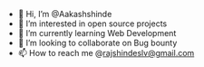 - 👋 Hi, I’m @Aakashshinde
- 👀 I’m interested in open source projects
- 🌱 I’m currently learning Web Development
- 💞️ I’m looking to collaborate on Bug bounty
- 📫 How to reach me @rajshindeslv@gmail.com
